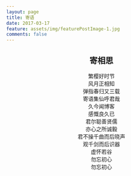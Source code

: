 ```yaml
---
layout: page
title: 寄语
date: 2017-03-17
feature: assets/img/featurePostImage-1.jpg
comments: false
---
```


## <center>寄相思

<center>繁樱好时节</center>
<center>风月正相知
<center>弹指春归又三载
<center>寄语集仙呼君哉
<center>久今闻博客
<center>感慨良久已
<center>君尔聪善贤儒
<center>亦心之所诚毅
<center>君不操千曲而后晓声
<center>观千剑而后识器
<center>虚怀若谷
<center>勿忘初心
<center>勿忘初心</center>

